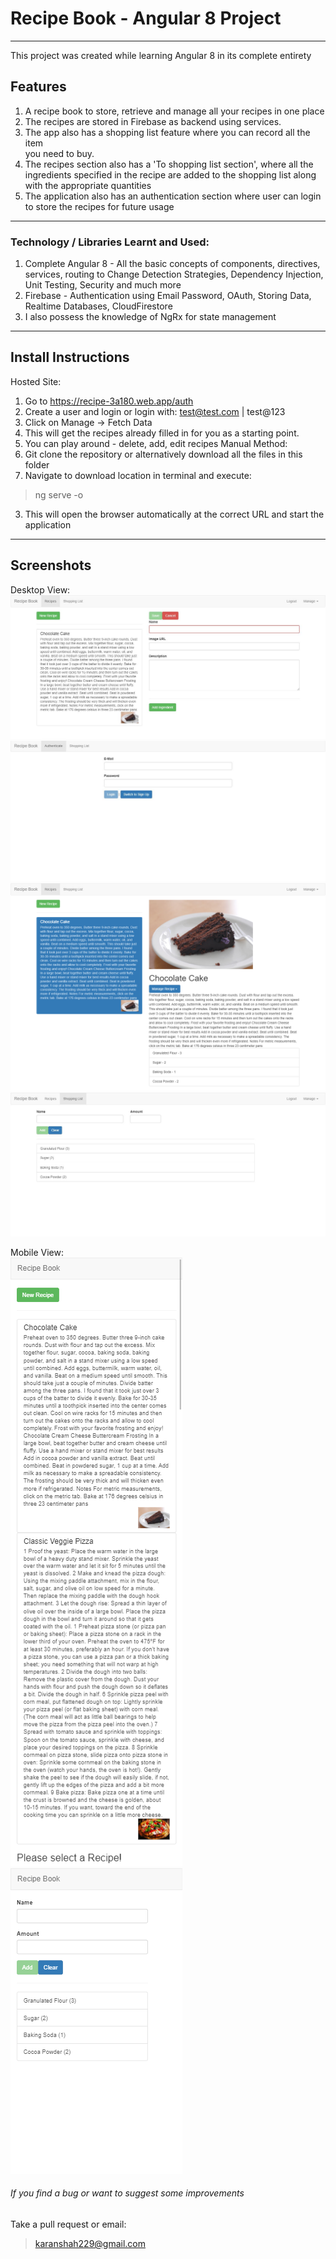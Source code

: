 # Recipe Book - Angular 8 Project

---

This project was created while learning Angular 8 in its complete entirety

## Features

1. A recipe book to store, retrieve and manage all your recipes in one place
2. The recipes are stored in Firebase as backend using services.
3. The app also has a shopping list feature where you can record all the item  
you need to buy.
4. The recipes section also has a 'To shopping list section', where all the  
ingredients specified in the recipe are added to the shopping list along  
with the appropriate quantities
5. The application also has an authentication section where user can login to  store the recipes for future usage

---

### Technology / Libraries Learnt and Used:
1. Complete Angular 8 - All the basic concepts of components, directives, services, routing to Change Detection Strategies, Dependency Injection, Unit Testing, Security and much more
2. Firebase - Authentication using Email Password, OAuth, Storing Data, Realtime Databases, CloudFirestore
3. I also possess the knowledge of NgRx for state management

---

## Install Instructions

Hosted Site:
1. Go to https://recipe-3a180.web.app/auth
2. Create a user and login or login with: test@test.com | test@123
3. Click on Manage -> Fetch Data
4. This will get the recipes already filled in for you as a starting point.
5. You can play around - delete, add, edit recipes
Manual Method:
1. Git clone the repository or alternatively download all the files in this folder
2. Navigate to download location in terminal and execute:
> ng serve -o
3. This will open the browser automatically at the correct URL and start the application

---

## Screenshots

Desktop View:  
![alt text](https://github.com/karanshah229/Recipe-Book/blob/master/screenshots/desktop_view/new_recipe_empty.JPG "Add New Recipe")  
![alt text](https://github.com/karanshah229/Recipe-Book/blob/master/screenshots/desktop_view/login_page.JPG "Login Page")  
![alt text](https://github.com/karanshah229/Recipe-Book/blob/master/screenshots/desktop_view/saved_recipes.JPG 'Saved Recipes')  
![alt text](https://github.com/karanshah229/Recipe-Book/blob/master/screenshots/desktop_view/ingredients_to_shopping_list.JPG 'Add ingredients to Shopping List')  

Mobile View:  
![alt text](https://github.com/karanshah229/Recipe-Book/blob/master/screenshots/mobile_view/mobile_view.jpg 'Saved Recipes')
![alt text](https://github.com/karanshah229/Recipe-Book/blob/master/screenshots/mobile_view/mobile_view_2.jpg 'Shopping List')  

###### If you find a bug or want to suggest some improvements
Take a pull request or email:
> karanshah229@gmail.com
